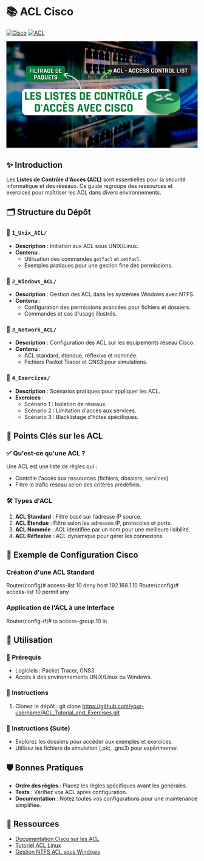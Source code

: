 # 📚 ACL Cisco
[![Cisco](https://img.shields.io/badge/Cisco-1BA0D7?style=flat-square&logo=cisco&logoColor=white)](https://www.cisco.com/) [![ACL](https://img.shields.io/badge/ACL-Security%20Rules-1BA0D7?style=flat-square&logo=shield&logoColor=white)](https://www.cisco.com/)

![Banner](img/background.png)

## ✨ Introduction

Les **Listes de Contrôle d'Accès (ACL)** sont essentielles pour la sécurité informatique et des réseaux. Ce guide regroupe des ressources et exercices pour maîtriser les ACL dans divers environnements.

## 🗂️ Structure du Dépôt

### 📁 `1_Unix_ACL/`
- **Description** : Initiation aux ACL sous UNIX/Linux.
- **Contenu** :
  - Utilisation des commandes `getfacl` et `setfacl`.
  - Exemples pratiques pour une gestion fine des permissions.

### 📁 `2_Windows_ACL/`
- **Description** : Gestion des ACL dans les systèmes Windows avec NTFS.
- **Contenu** :
  - Configuration des permissions avancées pour fichiers et dossiers.
  - Commandes et cas d'usage illustrés.

### 📁 `3_Network_ACL/`
- **Description** : Configuration des ACL sur les équipements réseau Cisco.
- **Contenu** :
  - ACL standard, étendue, réflexive et nommée.
  - Fichiers Packet Tracer et GNS3 pour simulations.

### 📁 `4_Exercices/`
- **Description** : Scénarios pratiques pour appliquer les ACL.
- **Exercices** :
  - Scénario 1 : Isolation de réseaux.
  - Scénario 2 : Limitation d'accès aux services.
  - Scénario 3 : Blacklistage d'hôtes spécifiques.

## 🎯 Points Clés sur les ACL

### ✅ Qu'est-ce qu'une ACL ?
Une ACL est une liste de règles qui :
- Contrôle l'accès aux ressources (fichiers, dossiers, services).
- Filtre le trafic réseau selon des critères prédéfinis.

### 🛠️ Types d'ACL
1. **ACL Standard** : Filtre basé sur l’adresse IP source.
2. **ACL Étendue** : Filtre selon les adresses IP, protocoles et ports.
3. **ACL Nommée** : ACL identifiée par un nom pour une meilleure lisibilité.
4. **ACL Réflexive** : ACL dynamique pour gérer les connexions.

## 📝 Exemple de Configuration Cisco

### Création d'une ACL Standard
Router(config)# access-list 10 deny host 192.168.1.10
Router(config)# access-list 10 permit any

### Application de l'ACL à une Interface
Router(config-if)# ip access-group 10 in

## 🚀 Utilisation

### 🔧 Prérequis
- Logiciels : Packet Tracer, GNS3.
- Accès à des environnements UNIX/Linux ou Windows.

### 📖 Instructions
1. Clonez le dépôt :
   git clone https://github.com/your-username/ACL_Tutorial_and_Exercises.git
   
### 📖 Instructions (Suite)
- Explorez les dossiers pour accéder aux exemples et exercices.
- Utilisez les fichiers de simulation (.pkt, .gns3) pour expérimenter.

## 🛡️ Bonnes Pratiques
- **Ordre des règles** : Placez les règles spécifiques avant les générales.
- **Tests** : Vérifiez vos ACL après configuration.
- **Documentation** : Notez toutes vos configurations pour une maintenance simplifiée.

## 📎 Ressources
- [Documentation Cisco sur les ACL](https://www.cisco.com)
- [Tutoriel ACL Linux](https://linux.die.net/man/1/getfacl)
- [Gestion NTFS ACL sous Windows](https://learn.microsoft.com)
